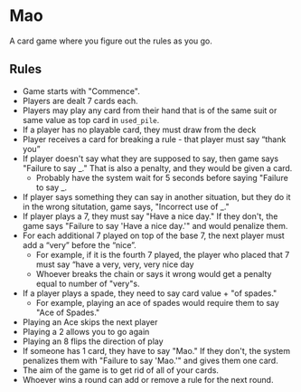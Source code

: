 # Mao
A card game where you figure out the rules as you go.

## Rules
- Game starts with "Commence".
- Players are dealt 7 cards each.
- Players may play any card from their hand that is of the same suit or same value as top card in `used_pile`.
- If a player has no playable card, they must draw from the deck
- Player receives a card for breaking a rule - that player must say “thank you”
- If player doesn't say what they are supposed to say, then game says "Failure to say \_." That is also a penalty, and they would be given a card.
  - Probably have the system wait for 5 seconds before saying "Failure to say \_.
- If player says something they can say in another situation, but they do it in the wrong situtation, game says, "Incorrect use of \_."
- If player plays a 7, they must say "Have a nice day." If they don't, the game says "Failure to say 'Have a nice day.'" and would penalize them.
- For each additional 7 played on top of the base 7, the next player must add a “very” before the “nice”.
  - For example, if it is the fourth 7 played, the player who placed that 7 must say “have a very, very, very nice day
  - Whoever breaks the chain or says it wrong would get a penalty equal to number of "very"s.
- If a player plays a spade, they need to say card value + "of spades."
  - For example, playing an ace of spades would require them to say "Ace of Spades."
- Playing an Ace skips the next player
- Playing a 2 allows you to go again
- Playing an 8 flips the direction of play
- If someone has 1 card, they have to say "Mao." If they don't, the system penalizes them with "Failure to say 'Mao.'" and gives them one card.
- The aim of the game is to get rid of all of your cards.
- Whoever wins a round can add or remove a rule for the next round.

